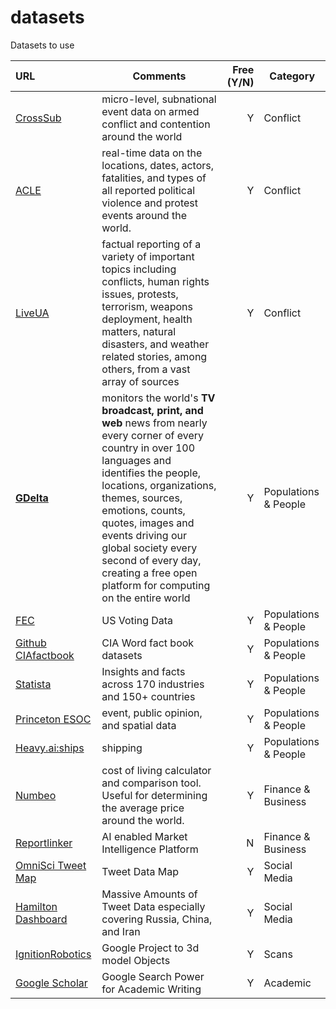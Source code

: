 # datasets
Datasets to use

| URL | Comments | Free (Y/N) | Category |
| :----- | --- | ---: | --- |
| [CrossSub](http://cross-sub.org/) | micro-level, subnational event data on armed conflict and contention around the world | Y   | Conflict |
| [ACLE](https://acleddata.com/#/dashboard) | real-time data on the locations, dates, actors, fatalities, and types of all reported political violence and protest events around the world. | Y   | Conflict |
| [LiveUA](https://liveuamap.com/) | factual reporting of a variety of important topics including conflicts, human rights issues, protests, terrorism, weapons deployment, health matters, natural disasters, and weather related stories, among others, from a vast array of sources | Y   | Conflict |
| **[GDelta](https://api.gdeltproject.org/api/v2/summary/summary/)** | monitors the world's **TV broadcast, print, and web** news from nearly every corner of every country in over 100 languages and identifies the people, locations, organizations, themes, sources, emotions, counts, quotes, images and events driving our global society every second of every day, creating a free open platform for computing on the entire world | Y   | Populations & People |
| [FEC](https://www.fec.gov/data/) | US Voting Data | Y   | Populations & People |
| [Github CIAfactbook](https://github.com/woosal1337/cia/tree/main/datasets) | CIA Word fact book datasets | Y   | Populations & People |
| [Statista](https://www.statista.com/) | Insights and facts across 170 industries and 150+ countries | Y   | Populations & People |
| [Princeton ESOC](https://esoc.princeton.edu/data) |event, public opinion, and spatial data|Y|Populations & People|
| [Heavy.ai:ships](https://www.heavy.ai/demos/ships) | shipping | Y   | Populations & People |
| [Numbeo](https://www.numbeo.com/cost-of-living/) | cost of living calculator and comparison tool. Useful for determining the average price around the world.|Y|Finance & Business|
| [Reportlinker](https://ai.reportlinker.com/pricing) | AI enabled Market Intelligence Platform | N | Finance & Business|
| [OmniSci Tweet Map](https://scl2-04-gpu03.mapd.com/) | Tweet Data Map | Y   | Social Media |
| [Hamilton Dashboard](https://securingdemocracy.gmfus.org/hamilton-dashboard) | Massive Amounts of Tweet Data especially covering Russia, China, and Iran| Y | Social Media|
| [IgnitionRobotics](https://app.ignitionrobotics.org/dashboard) | Google Project to 3d model Objects | Y   | Scans |
| [Google Scholar](https://scholar.google.com/schhp?hl=en) | Google Search Power for Academic Writing | Y | Academic|
